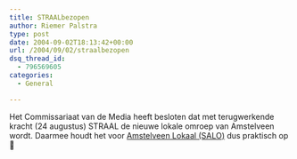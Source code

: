 ```yaml
---
title: STRAALbezopen
author: Riemer Palstra
type: post
date: 2004-09-02T18:13:42+00:00
url: /2004/09/02/straalbezopen
dsq_thread_id:
  - 796569605
categories:
  - General

---
```

Het Commissariaat van de Media heeft besloten dat met terugwerkende kracht (24 augustus) STRAAL de nieuwe lokale omroep van Amstelveen wordt. Daarmee houdt het voor [Amstelveen Lokaal (SALO)][1] dus praktisch op 🙁

 [1]: http://www.amstelveenlokaal.nl/